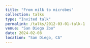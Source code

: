 ```yaml
---
title: "From milk to microbes"
collection: talks
type: "Invited talk"
permalink: /talks/2012-03-01-talk-1
venue: "San Diego Zoo"
date: 2024-02-08
location: "San Diego, CA"
---
```

